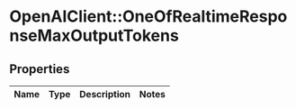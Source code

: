 # OpenAIClient::OneOfRealtimeResponseMaxOutputTokens

## Properties
Name | Type | Description | Notes
------------ | ------------- | ------------- | -------------

